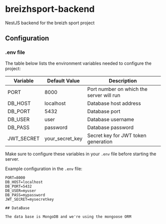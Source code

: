# breizhsport-backend
NestJS backend for the breizh sport project

## Configuration

### .env file

The table below lists the environment variables needed to configure the project:

| Variable | Default Value | Description |
|----------|---------------|-------------|
| PORT     | 8000          | Port number on which the server will run |
| DB_HOST  | localhost     | Database host address |
| DB_PORT  | 5432          | Database port |
| DB_USER  | user          | Database username |
| DB_PASS  | password      | Database password |
| JWT_SECRET | your_secret_key | Secret key for JWT token generation |

Make sure to configure these variables in your `.env` file before starting the server.

Example configuration in the `.env` file:

```env
PORT=8000
DB_HOST=localhost
DB_PORT=5432
DB_USER=myuser
DB_PASS=mypassword
JWT_SECRET=mysecretkey

## DataBase 

The data base is MongoDB and we're using the mongoose ORM